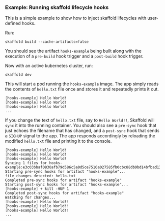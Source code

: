 ### Example: Running skaffold lifecycle hooks

This is a simple example to show how to inject skaffold lifecycles with user-defined hooks.

Run:
```
skaffold build --cache-artifacts=false
```

You should see the artifact `hooks-example` being built along with the execution of a `pre-build` hook trigger and a `post-build` hook trigger.

Now with an active kubernetes cluster, run:
```
skaffold dev
```

This will start a pod running the `hooks-example` image. The app simply reads the contents of `hello.txt` file once and stores it and repeatedly prints it out.
```
[hooks-example] Hello World!
[hooks-example] Hello World!
[hooks-example] Hello World!
...
```
If you change the text of `hello.txt` file, say to `Hello World!!`, Skaffold will `sync` it into the running container.
You should also see a `pre-sync` hook that just echoes the filename that has changed, and a `post-sync` hook that sends a `SIGHUP` signal to the app. The app responds accordingly by reloading the modified `hello.txt` file and printing it to the console. 
```
[hooks-example] Hello World!
[hooks-example] Hello World!
[hooks-example] Hello World!
Syncing 1 files for hooks-example:e3c03bbaf0830afb79d586c5a0d5ce7510a027585fb0cbc88db9bd14bfbad139
Starting pre-sync hooks for artifact "hooks-example"...
file changes detected: hello.txt
Completed pre-sync hooks for artifact "hooks-example"
Starting post-sync hooks for artifact "hooks-example"...
[hooks-example] + kill -HUP 1
Completed post-sync hooks for artifact "hooks-example"
Watching for changes...
[hooks-example] Hello World!!
[hooks-example] Hello World!!
[hooks-example] Hello World!!
...
```